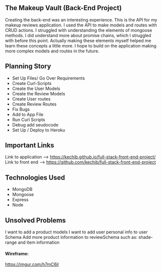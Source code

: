 ## The Makeup Vault (Back-End Project)

 Creating the back-end was an interesting experience. This is the API for my makeup reviews application. I used the API to make models and routes with CRUD actions.  I struggled with understanding the elements of mongoose methods. I did understand more about promise chains, which I struggled with before this point. Actually making these elements myself helped me learn these concepts a little more. I hope to build on the application making more complex models and routes in the future.

## Planning Story
- Set Up Files/ Go Over Requirements
- Create Curl-Scripts
- Create the User Models
- Create the Review Models
- Create User routes
- Create Review Routes
- Fix Bugs
- Add to App File
- Run Curl Scripts
- Debug add seudocode
- Set Up / Deploy to Heroku

## Important Links
Link to application --> https://kechib.github.io/full-stack-front-end-project/
Link to front end --> https://github.com/kechib/full-stack-front-end-project

## Technologies Used
- MongoDB
- Mongoose
- Express
- Node


## Unsolved Problems
I want to add a product models
I want to add user personal info to user Schema
Add more product information to reviewSchema such as: shade-range and item information



#### Wireframe:
https://imgur.com/h7mC6il
